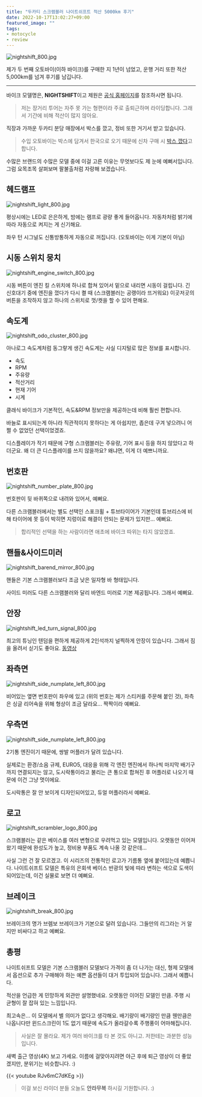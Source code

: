 ```yaml
---
title: "두카티 스크램블러 나이트쉬프트 적산 5000km 후기"
date: 2022-10-17T13:02:27+09:00
featured_image: ""
tags:
- motocycle
- review
---
```


![nightshift_800.jpg](https://asset.homin.dev/blog/img/nightshift_800.webp)

제가 두 번째 오토바이(이하 바이크)를 구매한 지 1년이 넘었고,
운행 거리 또한 적산 5,000km를  넘겨 후기를 남깁니다.

---

바이크 모델명은, **NIGHTSHIFT**이고 제원은 
[공식 홈페이지](https://scramblerducati.com/ww/bike/nightshift/)를 참조하시면 됩니다.

> 저는 장거리 투어는 자주 못 가는 형편이라 주로 출퇴근하며 라이딩합니다.
> 그래서 기간에 비해 적산이 많지 않아요.

직장과 가까운 두카티 분당 매장에서 박스를 깠고, 정비 또한 거기서 받고 있습니다.

> 수입 오토바이는 박스에 담겨서 한국으로 오기 때문에
> 신차 구매 시 [박스 깠다](https://youtu.be/3Xth7ctPWnY)고 합니다.


수많은 브랜드의 수많은 모델 중에 이걸 고른 이유는 무엇보다도 제 눈에 예뻐서입니다.
그럼 요목조목 살펴보며 팔불출처럼 자랑해 보겠습니다.

## 헤드램프
![nightshift_light_800.jpg](https://asset.homin.dev/blog/img/nightshift_light_800.webp)

평상시에는 LED로 은은하게, 밤에는 램프로 광량 좋게 들어옵니다.
자동차처럼 밝기에 따라 자동으로 켜지는 게 신기해요.

좌우 턴 시그널도 신통방통하게 자동으로 꺼집니다. (오토바이는 이게 기본이 아님)

## 시동 스위치 뭉치
![nightshift_engine_switch_800.jpg](https://asset.homin.dev/blog/img/nightshift_engine_switch_800.webp)

시동 버튼이 엔진 킬 스위치에 하나로 합쳐 있어서 밑으로 내리면 시동이 걸립니다.
긴 신호대기 중에 엔진을 껐다가 다시 켤 때 (스크램블러는 공랭이라 뜨거워요) 이곳저곳의
버튼을 조작하지 않고 하나의 스위치로 껏/켯을 할 수 있어 편해요.

## 속도계
![nightshift_odo_cluster_800.jpg](https://asset.homin.dev/blog/img/nightshift_odo_cluster_800.webp)

아나로그 속도계처럼 동그랗게 생긴 속도계는 사실 디지털로 많은 정보를 표시합니다.
- 속도
- RPM
- 주유량
- 적산거리
- 현재 기어
- 시계

클래식 바이크가 기본적인, 속도&RPM 정보만을 제공하는데 비해 훨씬 편합니다.

바늘로 표시되는게 아니라 직관적이지 못하다는 게 아쉽지만,
좁은데 구겨 넣으려니 어쩔 수 없었던 선택이었겠죠.

디스플레이가 작기 때문에 구형 스크램블러는 주유량, 기어 표시 등을 하지 않았다고 하더군요.
왜 더 큰 디스플레이를 쓰지 않을까요? 왜냐면, 이게 더 예쁘니까요.

## 번호판
![nightshift_number_plate_800.jpg](https://asset.homin.dev/blog/img/nightshift_number_plate_800.webp)

번호판이 뒷 바퀴쪽으로 내려와 있어서, 예뻐요.

다른 스크램블러에서는 별도 선택인 스포크휠 + 튜브타이어가 기본인데
튜브리스에 비해 타이어에 못 등이 박히면 지렁이로 해결이 안되는 문제가 있지만... 예뻐요.

> 합리적인 선택을 하는 사람이라면 애초에 바이크 따위는 타지 않았겠죠.

## 핸들&사이드미러
![nightshift_barend_mirror_800.jpg](https://asset.homin.dev/blog/img/nightshift_barend_mirror_800.webp)

핸들은 기본 스크램블러보다 조금 낮은 일자형 바 형태입니다.

사이드 미러도 다른 스크램블러와 달리 바엔드 미러로 기본 제공됩니다. 그래서 예뻐요.

## 안장
![nightshift_led_turn_signal_800.jpg](https://asset.homin.dev/blog/img/nightshift_led_turn_signal_800.webp)

최고의 튜닝인 텐덤을 편하게 제공하게 2인석까지 널찍하게 안장이 있습니다.
그래서 짐을 올려서 싣기도 좋아요. [동영상](https://youtu.be/V7erhrvWyNE)

## 좌측면
![nightshift_side_numplate_left_800.jpg](https://asset.homin.dev/blog/img/nightshift_side_numplate_left_800.webp)

비어있는 옆면 번호판이 좌우에 있고 (위의 번호는 제가 스티커를 주문해 붙인 것), 
좌측은 싱글 리어쇽을 위해 형상이 조금 달라요...
짝짝이라 예뻐요.

## 우측면
![nightshift_side_numplate_left_800.jpg](https://asset.homin.dev/blog/img/nightshift_side_numplate_right_800.webp)

2기통 엔진이기 때문에, 쌍발 머플러가 달려 있습니다.

실제로는 환경/소음 규제, EURO5, 대응을 위해 각 엔진 엔진에서 하나씩
마지막 배기구까지 연결되지는 않고,
도시락통이라고 불리는 큰 통으로 합쳐진 후 머플러로 나오기 때문에 이건 그냥 멋이에요.

도시락통은 잘 안 보이게 디자인되어있고, 듀얼 머플러라서 예뻐요.

## 로고
![nightshift_scrambler_logo_800.jpg](https://asset.homin.dev/blog/img/nightshift_scrambler_logo_800.webp)

스크램블러는 같은 베이스를 여러 변형으로 우려먹고 있는 모델입니다.
오랫동안 이어져 왔기 때문에 완성도가 높고, 정비용 부품도 계속 나올 것 같은데...

사실 그런 건 잘 모르겠고. 이 시리즈의 전통적인 로고가 기름통 옆에 붙어있는데 예쁩니다.
나이트쉬프트 모델은 특유의 은회색 베이스 반광의 빛에 따라 변하는 색으로 도색이 되어있는데,
이건 실물로 보면 더 예뻐요.

## 브레이크
![nightshift_break_800.jpg](https://asset.homin.dev/blog/img/nightshift_break_800.webp)

브레이크의 명가 브렘보 브레이크가 기본으로 달려 있습니다.
그들만의 리그라는 거 알지만 비싸다고 하고 예뻐요.

## 총평

나이트쉬프트 모델은 기본 스크램블러 모델보다 가격이 좀 더 나가는 대신,
형제 모델에서 옵션으로 추가 구매해야 하는 예쁜 옵션들이 대거 투입되어 있습니다.
그래서 예쁩니다.

적산을 언급한 게 민망하게 외관만 설명했네요. 오랫동안 이어진 모델인 만큼.
주행 시 균형이 잘 잡혀 있는 느낌입니다.

최고속은... 이 모델에서 별 의미가 없다고 생각해요.
배기량이 배기량인 만큼 웬만큼은 나옵니다만
윈드스크린이 1도 없기 때문에 속도가 올라갈수록 주행풍이 어마해집니다.

> 사실은 잘 몰라요. 제가 여러 바이크를 타 본 것도 아니고. 저한테는 과분한 성능입니다.

새벽 출근 영상(4K) 보고 가세요. 이름에 걸맞아지려면 야근 후에 퇴근 영상이 더 좋았겠지만, 분위기는 비슷합니다. :)

{{< youtube RJv6mC7dKEg >}}

> 이걸 보신 라이더 분들 오늘도 **안라무복** 하시길 기원합니다. :)